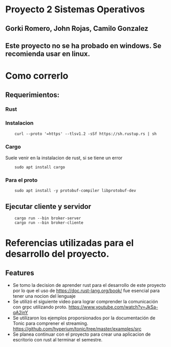 # Proyecto 2 Sistemas Operativos 
## Gorki Romero, John Rojas, Camilo Gonzalez

## Este proyecto no se ha probado en windows. Se recomienda usar en linux.

# Como correrlo 
## Requerimientos:
### Rust
### Instalacion
```ssh 
    curl --proto '=https' --tlsv1.2 -sSf https://sh.rustup.rs | sh
```
### Cargo
Suele venir en la instalacion de rust, si se tiene un error 
```ssh
    sudo apt install cargo 
```
### Para el proto
```ssh
    sudo apt install -y protobuf-compiler libprotobuf-dev
```

## Ejecutar cliente y servidor
```ssh
    cargo run --bin broker-server
    cargo run --bin broker-cliente
```

# Referencias utilizadas para el desarrollo del proyecto. 
## Features
- Se tomo la decision de aprender rust para el desarrollo de este proyecto por lo que el uso de https://doc.rust-lang.org/book/ fue esencial para tener una nocion del lenguaje
- Se utilizó el siguiente video para lograr comprender la comunicación con grpc utilizando proto. https://www.youtube.com/watch?v=JkSa-qA2jnY
- Se utilizaron los ejemplos proporsionados por la documentación de Tonic para comprener el streaming. https://github.com/hyperium/tonic/tree/master/examples/src
- Se planea continuar con el proyecto para crear una aplicacion de escritorio con rust al terminar el semestre.
